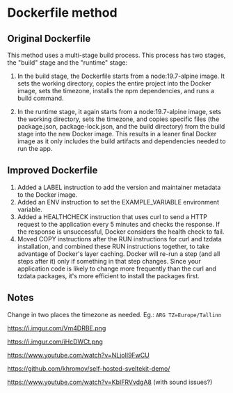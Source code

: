 # Dockerfile method

## Original Dockerfile

This method uses a multi-stage build process. This process has two stages, the "build" stage and the "runtime" stage:

1. In the build stage, the Dockerfile starts from a node:19.7-alpine image. It sets the working directory, copies the entire project into the Docker image, sets the timezone, installs the npm dependencies, and runs a build command.

2. In the runtime stage, it again starts from a node:19.7-alpine image, sets the working directory, sets the timezone, and copies specific files (the package.json, package-lock.json, and the build directory) from the build stage into the new Docker image. This results in a leaner final Docker image as it only includes the build artifacts and dependencies needed to run the app.

## Improved Dockerfile

1. Added a LABEL instruction to add the version and maintainer metadata to the Docker image.
2. Added an ENV instruction to set the EXAMPLE_VARIABLE environment variable.
3. Added a HEALTHCHECK instruction that uses curl to send a HTTP request to the application every 5 minutes and checks the response. If the response is unsuccessful, Docker considers the health check to fail.
4. Moved COPY instructions after the RUN instructions for curl and tzdata installation, and combined these RUN instructions together, to take advantage of Docker's layer caching. Docker will re-run a step (and all steps after it) only if something in that step changes. Since your application code is likely to change more frequently than the curl and tzdata packages, it's more efficient to install the packages first.

## Notes

Change in two places the timezone as needed. Eg.: `ARG TZ=Europe/Tallinn`

https://i.imgur.com/Vm4DRBE.png

https://i.imgur.com/iHcDWCt.png

https://www.youtube.com/watch?v=NLjolI9FwCU

https://github.com/khromov/self-hosted-sveltekit-demo/

https://www.youtube.com/watch?v=KbIFRVvdgA8 (with sound issues?)